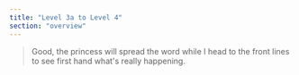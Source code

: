 ```yaml
---
title: "Level 3a to Level 4"
section: "overview"
---
```


> Good, the princess will spread the word while I head to the front lines to see first hand what's really happening.